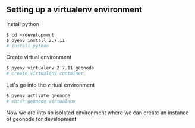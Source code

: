 ## Setting up a virtualenv environment

Install python

```bash
$ cd ~/development
$ pyenv install 2.7.11
# install python
```

Create virtual environment

```bash
$ pyenv virtualenv 2.7.11 geonode
# create virtualenv container
```

Let's go into the virtual environment

```bash
$ pyenv activate geonode
# enter geonode virtualenv
```

Now we are into an isolated environment where we can create an instance of geonode for development
